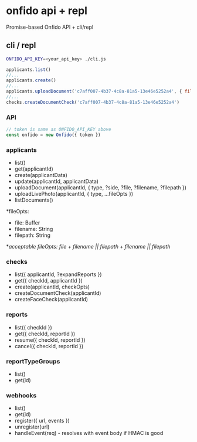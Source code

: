 
# onfido api + repl

Promise-based Onfido API + cli/repl

## cli / repl

```sh
ONFIDO_API_KEY=<your_api_key> ./cli.js
```

```js
applicants.list()
//...
applicants.create()
//...
applicants.uploadDocument('c7aff007-4b37-4c8a-81a5-13e46e5252a4', { filepath: './samples/license.jpg', type:'driving_licence' })
//...
checks.createDocumentCheck('c7aff007-4b37-4c8a-81a5-13e46e5252a4')
```

### API

```js
// token is same as ONFIDO_API_KEY above
const onfido = new Onfido({ token })
```

### applicants

- list()
- get(applicantId)
- create(applicantData)
- update(applicantId, applicantData)
- uploadDocument(applicantId, { type, ?side, ?file, ?filename, ?filepath })
- uploadLivePhoto(applicantId, { type, ...fileOpts })
- listDocuments()

*fileOpts:
  - file: Buffer
  - filename: String
  - filepath: String

**acceptable fileOpts: file + filename || filepath + filename || filepath*

### checks

- list({ applicantId, ?expandReports })
- get({ checkId, applicantId })
- create(applicantId, checkOpts)
- createDocumentCheck(applicantId)
- createFaceCheck(applicantId)

### reports

- list({ checkId })
- get({ checkId, reportId })
- resume({ checkId, reportId })
- cancel({ checkId, reportId })

### reportTypeGroups

- list()
- get(id)

### webhooks

- list()
- get(id)
- register({ url, events })
- unregister(url)
- handleEvent(req) - resolves with event body if HMAC is good
